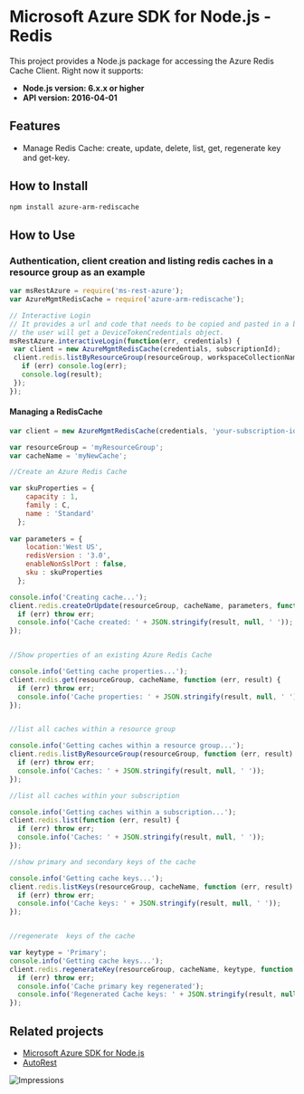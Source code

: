 # Microsoft Azure SDK for Node.js - Redis

This project provides a Node.js package for accessing the Azure Redis Cache Client. Right now it supports:
- **Node.js version: 6.x.x or higher**
- **API version: 2016-04-01**

## Features
- Manage Redis Cache: create, update, delete, list, get, regenerate key and get-key.

## How to Install

```bash
npm install azure-arm-rediscache
```

## How to Use

### Authentication, client creation and listing redis caches in a resource group as an example

 ```javascript
 var msRestAzure = require('ms-rest-azure');
 var AzureMgmtRedisCache = require('azure-arm-rediscache');

 // Interactive Login
 // It provides a url and code that needs to be copied and pasted in a browser and authenticated over there. If successful, 
 // the user will get a DeviceTokenCredentials object.
 msRestAzure.interactiveLogin(function(err, credentials) {
  var client = new AzureMgmtRedisCache(credentials, subscriptionId);
  client.redis.listByResourceGroup(resourceGroup, workspaceCollectionName, function(err, result, request, response) {
    if (err) console.log(err);
    console.log(result);
  });
 });
 ```

#### Managing a RedisCache
```javascript
var client = new AzureMgmtRedisCache(credentials, 'your-subscription-id');

var resourceGroup = 'myResourceGroup';
var cacheName = 'myNewCache';

//Create an Azure Redis Cache

var skuProperties = {
    capacity : 1,
    family : C,
    name : 'Standard'
  };
    
var parameters = {
    location:'West US',
    redisVersion : '3.0',
    enableNonSslPort : false,
    sku : skuProperties
  };

console.info('Creating cache...');
client.redis.createOrUpdate(resourceGroup, cacheName, parameters, function (err, result) {
  if (err) throw err;
  console.info('Cache created: ' + JSON.stringify(result, null, ' '));
});


//Show properties of an existing Azure Redis Cache

console.info('Getting cache properties...');
client.redis.get(resourceGroup, cacheName, function (err, result) {
  if (err) throw err;
  console.info('Cache properties: ' + JSON.stringify(result, null, ' '));
});


//list all caches within a resource group

console.info('Getting caches within a resource group...');
client.redis.listByResourceGroup(resourceGroup, function (err, result) {
  if (err) throw err;
  console.info('Caches: ' + JSON.stringify(result, null, ' '));
});

//list all caches within your subscription

console.info('Getting caches within a subscription...');
client.redis.list(function (err, result) {
  if (err) throw err;
  console.info('Caches: ' + JSON.stringify(result, null, ' '));
});

//show primary and secondary keys of the cache

console.info('Getting cache keys...');
client.redis.listKeys(resourceGroup, cacheName, function (err, result) {
  if (err) throw err;
  console.info('Cache keys: ' + JSON.stringify(result, null, ' '));
});


//regenerate  keys of the cache

var keytype = 'Primary';
console.info('Getting cache keys...');
client.redis.regenerateKey(resourceGroup, cacheName, keytype, function (err, result) {
  if (err) throw err;
  console.info('Cache primary key regenerated');
  console.info('Regenerated Cache keys: ' + JSON.stringify(result, null, ' '));
});
```

## Related projects

- [Microsoft Azure SDK for Node.js](https://github.com/Azure/azure-sdk-for-node)
- [AutoRest](https://github.com/Azure/autorest)

![Impressions](https://azure-sdk-impressions.azurewebsites.net/api/impressions/azure-sdk-for-node%2Flib%2Fservices%2Frediscachemanagement%2FREADME.png)

